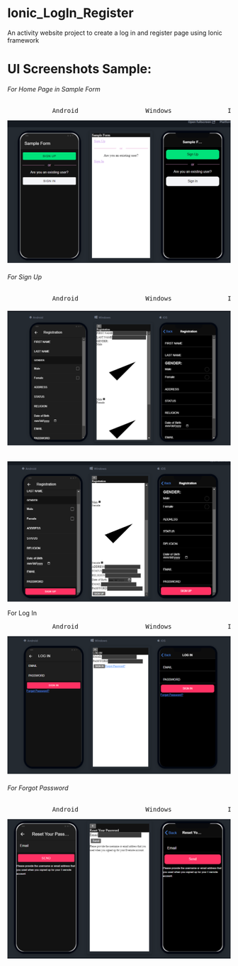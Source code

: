 # Ionic_LogIn_Register

An activity website project to create a log in and register page using Ionic framework

# UI Screenshots Sample:

###### For Home Page in Sample Form

<pre>            Android 		 		  Windows 				IOS</pre>

![1658378303210](image/README/1658378303210.png)

###### For Sign Up



<pre>            Android 		 		  Windows 				IOS</pre>

###### ![1658391680432](image/README/1658391680432.png)

![1658391718662](image/README/1658391718662.png)

For Log In

<pre>            Android 		 		  Windows 				IOS</pre>

![1658391750386](image/README/1658391750386.png)

###### For Forgot Password

<pre>            Android 		 		  Windows 				IOS</pre>

![1658378815947](image/README/1658378815947.png)
